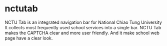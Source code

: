 nctutab
=======

NCTU Tab is an integrated navigation bar for National Chiao Tung University It collects most frequently used school services into a single bar. NCTU Tab makes the CAPTCHA clear and more user friendly. And it make school web page have a clear look.